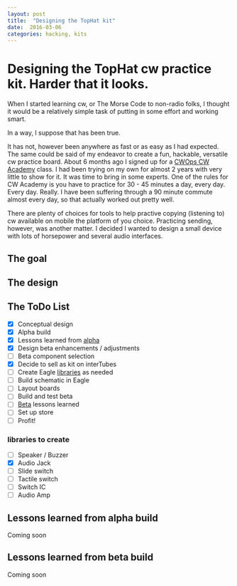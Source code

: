 ```yaml
---
layout: post
title:  "Designing the TopHat kit"
date:  2016-03-06
categories: hacking, kits
---
```


# Designing the TopHat cw practice kit. Harder that it looks.

When I started learning cw, or The Morse Code to non-radio folks, I thought it would be a relatively simple task of putting in some effort and working smart.

In a way, I suppose that has been true.

It has not, however been anywhere as fast or as easy as I had expected. The same could be said of my endeavor to create a fun, hackable, versatile cw practice board. About 6 months ago I signed up for a [CWOps CW Academy](http://www.cwops.org/cwacademy.html) class. I had been trying on my own for almost 2 years with very little to show for it. It was time to bring in some experts. One of the rules for CW Academy is you have to practice for 30 - 45 minutes a day, every day. Every day. Really. I have been suffering through a 90 minute commute almost every day, so that actually worked out pretty well. 

There are plenty of choices for tools to help practive copying (listening to) cw available on mobile the platform of you choice. Practicing sending, however, was another matter. I decided I wanted to design a small device with lots of horsepower and several audio interfaces. 

## The goal

## The design

## The ToDo List

- [x] Conceptual design
- [x] Alpha build
- [x] Lessons learned from [alpha](#lessons-learned-from-alpha-build)
- [x] Design beta enhancements / adjustments
- [ ] Beta component selection
- [x] Decide to sell as kit on interTubes
- [ ] Create Eagle [libraries](#libraries-to-create) as needed
- [ ] Build schematic in Eagle
- [ ] Layout boards
- [ ] Build and test beta
- [ ] [Beta](#lessons-learned-from-beta) lessons learned
- [ ] Set up store
- [ ] Profit!

### libraries to create

- [ ] Speaker / Buzzer
- [x] Audio Jack
- [ ] Slide switch
- [ ] Tactile switch
- [ ] Switch IC
- [ ] Audio Amp

## Lessons learned from alpha build

Coming soon

## Lessons learned from beta build

Coming soon
